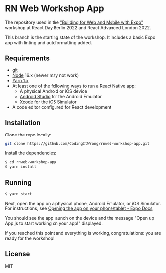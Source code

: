 # RN Web Workshop App

The repository used in the ["Building for Web and Mobile with Expo"](https://codingitwrong.com/workshops/rnweb/) workshop at React Day Berlin 2022 and React Advanced London 2022.

This branch is the starting state of the workshop. It includes a basic Expo app with linting and autoformatting added.

## Requirements

- [git](https://git-scm.com/)
- [Node](https://nodejs.org/) 16.x (newer may not work)
- [Yarn 1.x](https://classic.yarnpkg.com/en/docs/install)
- At least one of the following ways to run a React Native app:
  - A physical Android or iOS device
  - [Android Studio](https://developer.android.com/studio/) for the Android Emulator
  - [Xcode](https://developer.apple.com/xcode/) for the iOS Simulator
- A code editor configured for React development

## Installation

Clone the repo locally:

```bash
git clone https://github.com/CodingItWrong/rnweb-workshop-app.git
```

Install the dependencies:

```bash
$ cd rnweb-workshop-app
$ yarn install
```

## Running

```bash
$ yarn start
```

Next, open the app on a physical phone, Android Emulator, or iOS Simulator. For instructions, see [Opening the app on your phone/tablet - Expo Docs](https://docs.expo.dev/get-started/create-a-new-app/#opening-the-app-on-your-phonetablet)

You should see the app launch on the device and the message "Open up App.js to start working on your app!" displayed.

If you reached this point and everything is working, congratulations: you are ready for the workshop!

## License

MIT
